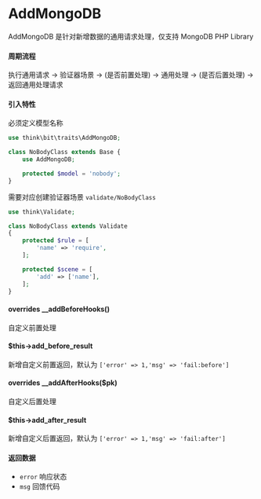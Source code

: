 # AddMongoDB

AddMongoDB 是针对新增数据的通用请求处理，仅支持 MongoDB PHP Library

#### 周期流程

执行通用请求 -> 验证器场景 -> (是否前置处理) -> 通用处理 -> (是否后置处理) -> 返回通用处理请求

#### 引入特性

必须定义模型名称

```php
use think\bit\traits\AddMongoDB;

class NoBodyClass extends Base {
    use AddMongoDB;

    protected $model = 'nobody';
}
```

需要对应创建验证器场景 `validate/NoBodyClass`

```php
use think\Validate;

class NoBodyClass extends Validate
{
    protected $rule = [
        'name' => 'require',
    ];

    protected $scene = [
        'add' => ['name'],
    ];
}
```

#### overrides __addBeforeHooks()

自定义前置处理

#### $this->add_before_result

新增自定义前置返回，默认为 `['error' => 1,'msg' => 'fail:before']`

#### overrides __addAfterHooks($pk)

自定义后置处理

#### $this->add_after_result

新增自定义后置返回，默认为 `['error' => 1,'msg' => 'fail:after']`

#### 返回数据

- `error` 响应状态
- `msg` 回馈代码